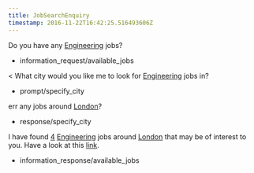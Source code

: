```yaml
---
title: JobSearchEnquiry
timestamp: 2016-11-22T16:42:25.516493606Z
---
```


Do you have any [Engineering](jobrole) jobs?
* information_request/available_jobs

< What city would you like me to look for [Engineering](jobrole) jobs in?
* prompt/specify_city

err any jobs around [London](city)?
* response/specify_city

I have found [4](jobcount) [Engineering](jobrole) jobs around [London](city) that may be of interest to you. Have a look at this [link](jobboardlink).
* information_response/available_jobs
